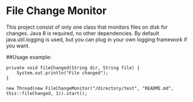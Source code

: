 File Change Monitor
===================

This project consist of only one class that monitors files on disk for changes. Java 8 is required, no other dependencies.
By default java.util.logging is used, but you can plug in your own logging framework if you want.

##Usage example:

    private void fileChanged(String dir, String file) {
        System.out.println("File changed");
    }

    new Thread(new FileChangeMonitor("/directory/test", "README.md", this::fileChanged, 1)).start();
